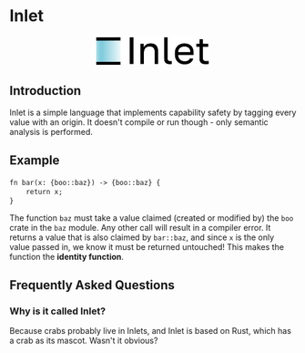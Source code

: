 # Inlet

<p align="center">
    <img src="./documentation/images/LogoInlet.png" style="width: 200px; max-width: 100%"/>
</p>

## Introduction
Inlet is a simple language that implements capability safety by tagging every value with an origin. It doesn't compile or run though - only semantic analysis is performed.

## Example
```
fn bar(x: {boo::baz}) -> {boo::baz} {
    return x;
}
```

The function `baz` must take a value claimed (created or modified by) the `boo` crate in the `baz` module. Any other call will result in a compiler error. It returns a value that is also claimed by `bar::baz`, and since `x` is the only value passed in, we know it must be returned untouched! This makes the function the **identity function**.

## Frequently Asked Questions
### Why is it called Inlet?
Because crabs probably live in Inlets, and Inlet is based on Rust, which has a crab as its mascot. Wasn't it obvious?